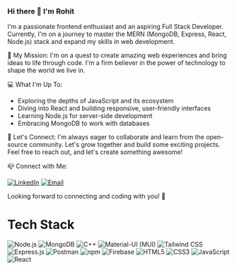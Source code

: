 ### Hi there 👋 I'm Rohit

I'm a passionate frontend enthusiast and an aspiring Full Stack Developer. Currently, I'm on a journey to master the MERN (MongoDB, Express, React, Node.js) stack and expand my skills in web development. 

🚀 My Mission:
I'm on a quest to create amazing web experiences and bring ideas to life through code. I'm a firm believer in the power of technology to shape the world we live in.

💻 What I'm Up To:
- Exploring the depths of JavaScript and its ecosystem
- Diving into React and building responsive, user-friendly interfaces
- Learning Node.js for server-side development
- Embracing MongoDB to work with databases

🌟 Let's Connect:
I'm always eager to collaborate and learn from the open-source community. Let's grow together and build some exciting projects. Feel free to reach out, and let's create something awesome!

 📪 Connect with Me:
 

  [![LinkedIn](https://img.shields.io/badge/LinkedIn-Connect-blue?style=for-the-badge&logo=linkedin)](https://www.linkedin.com/in/rohit-kumar-61101024b/)
  [![Email](https://img.shields.io/badge/Email-Contact-red?style=for-the-badge&logo=gmail)](rohit.kumar053803@gmail.com) 

 
Looking forward to connecting and coding with you! 🤝
# Tech Stack
 
![Node.js](https://img.shields.io/badge/Node.js-339933?style=for-the-badge&logo=node.js&logoColor=white)   ![MongoDB](https://img.shields.io/badge/MongoDB-47A248?style=for-the-badge&logo=mongodb&logoColor=white)   ![C++](https://img.shields.io/badge/C++-00599C?style=for-the-badge&logo=c%2B%2B&logoColor=white)   ![Material-UI (MUI)](https://img.shields.io/badge/Material--UI-0081CB?style=for-the-badge&logo=material-ui&logoColor=white)  ![Tailwind CSS](https://img.shields.io/badge/Tailwind%20CSS-38B2AC?style=for-the-badge&logo=tailwind-css&logoColor=white)  ![Express.js](https://img.shields.io/badge/Express.js-000000?style=for-the-badge&logo=express&logoColor=white)   ![Postman](https://img.shields.io/badge/Postman-FF6C37?style=for-the-badge&logo=postman&logoColor=white)  ![npm](https://img.shields.io/badge/npm-CB3837?style=for-the-badge&logo=npm&logoColor=white)  ![Firebase](https://img.shields.io/badge/Firebase-FFCA28?style=for-the-badge&logo=firebase&logoColor=black) 
![HTML5](https://img.shields.io/badge/HTML5-E34F26?style=for-the-badge&logo=html5&logoColor=white)  ![CSS3](https://img.shields.io/badge/CSS3-1572B6?style=for-the-badge&logo=css3&logoColor=white) ![JavaScript](https://img.shields.io/badge/JavaScript-F7DF1E?style=for-the-badge&logo=javascript&logoColor=black) ![React](https://img.shields.io/badge/React-61DAFB?style=for-the-badge&logo=react&logoColor=white)  

<!--
**rohitraj07372/rohitraj07372** is a ✨ _special_ ✨ repository because its `README.md` (this file) appears on your GitHub profile.

Here are some ideas to get you started:

- 🔭 I’m currently working on ...
- 🌱 I’m currently learning ...
- 👯 I’m looking to collaborate on ...
- 🤔 I’m looking for help with ...
- 💬 Ask me about ...
- 📫 How to reach me: ...
- 😄 Pronouns: ...
- ⚡ Fun fact: ...
-->
